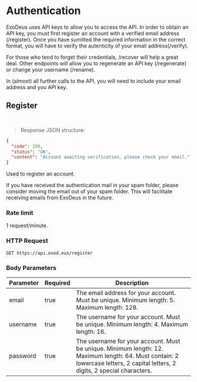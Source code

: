 # Authentication

ExoDeus uses API keys to allow you to access the API. In order to obtain an API key, you must first register an account with a verified email address (/register). Once you have sumitted the required information in the correct format, you will have to verify the autenticity of your email address(/verify).

For those who tend to forget their credentials, /recover will help a great deal. Other endpoints will allow you to regenerate an API key (/regenerate) or change your username (/rename). 

In (almost) all further calls to the API, you will need to include your email address and you API key.

## Register

```shell
```

```javascript
```

> Response JSON structure:

```json
{ 
  "code": 200, 
  "status": "OK", 
  "content": "Account awaiting verification, please check your email." 
}
```

Used to register an account.

<aside class="notice">
If you have received the authentication mail in your spam folder, please consider moving the email out of your spam folder. This will facilitate receiving emails from ExoDeus in the future.
</aside>

### Rate limit

1 request/minute.

### HTTP Request

`GET https://api.exod.eus/register`

### Body Parameters

Parameter | Required | Description
--------- | -------- | -----------
email     | true     | The email address for your account. Must be unique. Minimum length: 5. Maximum length: 128.
username  | true     | The username for your account. Must be unique. Minimum length: 4. Maximum length: 16. 
password  | true     | The username for your account. Must be unique. Minimum length: 12. Maximum length: 64. Must contain: 2 lowercase letters, 2 capital letters, 2 digits, 2 special characters.
